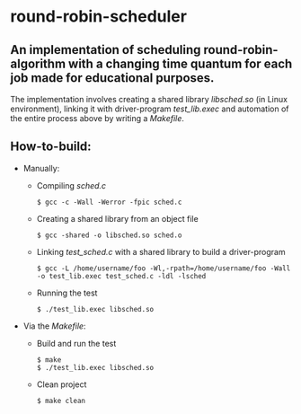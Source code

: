 # round-robin-scheduler
## An implementation of scheduling round-robin-algorithm with a changing time quantum for each job made for educational purposes.

The implementation involves creating a shared library *libsched.so* (in Linux environment), linking it with driver-program *test_lib.exec* and automation of the entire process above by writing a *Makefile*.

## How-to-build:

  * Manually:
  
    * Compiling *sched.c*
    
      ```
      $ gcc -c -Wall -Werror -fpic sched.c
      ```
      
    * Creating a shared library from an object file
    
      ```
      $ gcc -shared -o libsched.so sched.o
      ```
      
    * Linking *test_sched.c* with a shared library to build a driver-program
    
      ```
      $ gcc -L /home/username/foo -Wl,-rpath=/home/username/foo -Wall -o test_lib.exec test_sched.c -ldl -lsched
      ```
      
    * Running the test
    
      ```
      $ ./test_lib.exec libsched.so
      ```
  * Via the *Makefile*:
  
    * Build and run the test
    
      ```
      $ make
      $ ./test_lib.exec libsched.so
      ```
      
    * Clean project
    
      ```
      $ make clean
      ```
